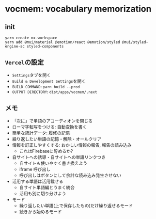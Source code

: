 # vocmem: vocabulary memorization

## init
```shell
yarn create nx-workspace
yarn add @mui/material @emotion/react @emotion/styled @mui/styled-engine-sc styled-components
```

## `Vercel`の設定
- `Settings`タブを開く
- `Build & Development Settings`を開く
- `BUILD COMMAND`: `yarn build --prod`
- `OUTPUT DIRECTORY`: `dist/apps/vocmem/.next`

## メモ
- 「次に」で単語のアコーディオンを閉じる
- ローマ字転写をつける: 自動変換を書く
- 簡単な統計データ: 履修の記憶
- 繰り返したい単語の記憶・解除・オールクリア
- 情報を訂正しやすくする: おかしい情報の報告, 報告の読み込み
    - これはFirebaseに貯めるか?
- 自サイトへの誘導・自サイトへの単語リンクつき
    - 自サイトも使いやすく書き換えよう
    - iframe 呼び出し
    - 呼び出しはボタンにして余計な読み込み発生させない
- 活用する単語は活用載せる
    - 自サイト単語編とうまく統合
    - 活用も別に切り分けよう
- モード
    - 繰り返したい単語(上で保存したもの)だけ繰り返せるモード
    - 続きから始めるモード
